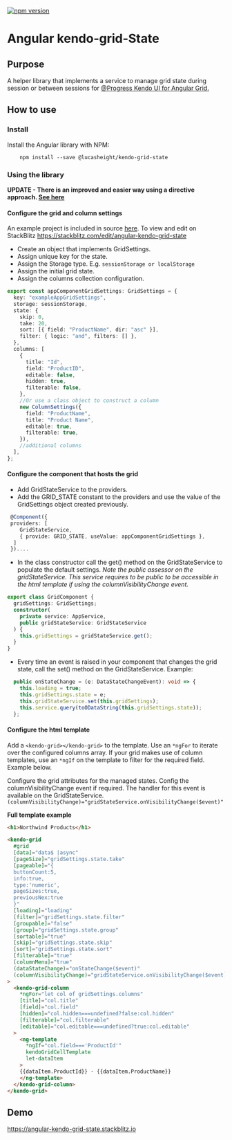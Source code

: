 [![npm version](https://badge.fury.io/js/%40lucasheight%2Fkendo-grid-state.svg)](https://badge.fury.io/js/%40lucasheight%2Fkendo-grid-state)
# Angular kendo-grid-State

## Purpose

A helper library that implements a service to manage grid state during session or between sessions for [@Progress Kendo UI for Angular Grid.](https://www.telerik.com/kendo-angular-ui)

## How to use

### Install

Install the Angular library with NPM:

```
    npm install --save @lucasheight/kendo-grid-state
```

### Using the library

**UPDATE - There is an improved and easier way using a directive approach. [See here](./Directive.md)**

#### Configure the grid and column settings

An example project is included in source [here](./projects/example). To view and edit on StackBlitz https://stackblitz.com/edit/angular-kendo-grid-state

- Create an object that implements GridSettings.
- Assign unique key for the state.
- Assign the Storage type. E.g. `sessionStorage or localStorage`
- Assign the initial grid state.
- Assign the columns collection configuration.

```typescript
export const appComponentGridSettings: GridSettings = {
  key: "exampleAppGridSettings",
  storage: sessionStorage,
  state: {
    skip: 0,
    take: 20,
    sort: [{ field: "ProductName", dir: "asc" }],
    filter: { logic: "and", filters: [] },
  },
  columns: [
    {
      title: "Id",
      field: "ProductID",
      editable: false,
      hidden: true,
      filterable: false,
    },
    //Or use a class object to construct a column
    new ColumnSettings({
      field: "ProductName",
      title: "Product Name",
      editable: true,
      filterable: true,
    }),
    //additional columns
  ],
};
```

#### Configure the component that hosts the grid

- Add GridStateService to the providers.
- Add the GRID_STATE constant to the providers and use the value of the GridSettings object created previously.

```typescript
 @Component({
 providers: [
    GridStateService,
    { provide: GRID_STATE, useValue: appComponentGridSettings },
  ]
 })....

```

- In the class constructor call the get() method on the GridStateService to populate the default settings. _Note the public assessor on the gridStateService. This service requires to be public to be accessible in the html template if using the columnVisibilityChange event._

```typescript
export class GridComponent {
  gridSettings: GridSettings;
  constructor(
    private service: AppService,
    public gridStateService: GridStateService
  ) {
    this.gridSettings = gridStateService.get();
  }
}
```

- Every time an event is raised in your component that changes the grid state, call the set() method on the GridStateService.
  Example:

```typescript
  public onStateChange = (e: DataStateChangeEvent): void => {
    this.loading = true;
    this.gridSettings.state = e;
    this.gridStateService.set(this.gridSettings);
    this.service.query(toODataString(this.gridSettings.state));
  };
```

#### Configure the html template

Add a `<kendo-grid></kendo-grid>` to the template. Use an `*ngFor` to iterate over the configured columns array.
If your grid makes use of column templates, use an `*ngIf` on the template to filter for the required field. Example below.

Configure the grid attributes for the managed states. Config the columnVisibilityChange event if required. The handler for this event is available on the GridStateService. `(columnVisibilityChange)="gridStateService.onVisibilityChange($event)"`

**Full template example**

```html
<h1>Northwind Products</h1>

<kendo-grid
  #grid
  [data]="data$ |async"
  [pageSize]="gridSettings.state.take"
  [pageable]="{
  buttonCount:5,
  info:true,
  type:'numeric',
  pageSizes:true,
  previousNex:true
  }"
  [loading]="loading"
  [filter]="gridSettings.state.filter"
  [groupable]="false"
  [group]="gridSettings.state.group"
  [sortable]="true"
  [skip]="gridSettings.state.skip"
  [sort]="gridSettings.state.sort"
  [filterable]="true"
  [columnMenu]="true"
  (dataStateChange)="onStateChange($event)"
  (columnVisibilityChange)="gridStateService.onVisibilityChange($event)"
>
  <kendo-grid-column
    *ngFor="let col of gridSettings.columns"
    [title]="col.title"
    [field]="col.field"
    [hidden]="col.hidden===undefined?false:col.hidden"
    [filterable]="col.filterable"
    [editable]="col.editable===undefined?true:col.editable"
  >
    <ng-template
      *ngIf="col.field==='ProductId'"
      kendoGridCellTemplate
      let-dataItem
    >
    {{dataItem.ProductId}} - {{dataItem.ProductName}}
    </ng-template>
  </kendo-grid-column>
</kendo-grid>
```
## Demo
https://angular-kendo-grid-state.stackblitz.io